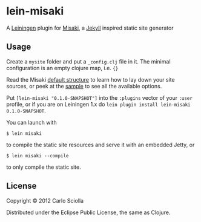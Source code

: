 # lein-misaki

A [Leiningen](https://github.com/technomancy/leiningen) plugin for [Misaki](https://github.com/liquidz/misaki), a [Jekyll](https://github.com/mojombo/jekyll) inspired static site generator

## Usage

Create a `mysite` folder and put a `_config.clj` file in it. The
minimal configuration is an empty clojure map, i.e. `{}`

Read the
Misaki
[default structure](https://github.com/liquidz/misaki/wiki/Directory-Structure)
to learn how to lay down your site sources, or peek at the 
[sample](https://github.com/liquidz/misaki/blob/master/samples/blog/_config.clj)
to see all the available options.

Put `[lein-misaki "0.1.0-SNAPSHOT"]` into the `:plugins` vector of your
`:user` profile, or if you are on Leiningen 1.x do `lein plugin install
lein-misaki 0.1.0-SNAPSHOT`.

You can launch with

    $ lein misaki

to compile the static site resources and serve it with an embedded
Jetty, or

    $ lein misaki --compile

to only compile the static site.

## License

Copyright © 2012 Carlo Sciolla

Distributed under the Eclipse Public License, the same as Clojure.
